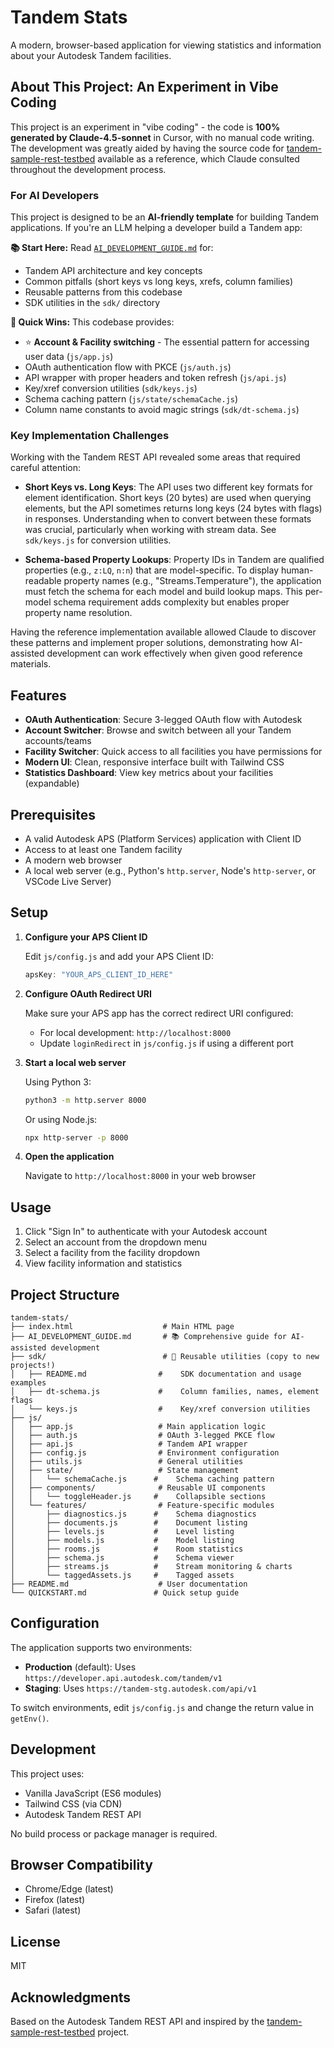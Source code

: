 # Tandem Stats

A modern, browser-based application for viewing statistics and information about your Autodesk Tandem facilities.

## About This Project: An Experiment in Vibe Coding

This project is an experiment in "vibe coding" - the code is **100% generated by Claude-4.5-sonnet** in Cursor, with no manual code writing. The development was greatly aided by having the source code for [tandem-sample-rest-testbed](https://github.com/autodesk-tandem/tandem-sample-rest-testbed) available as a reference, which Claude consulted throughout the development process.

### For AI Developers

This project is designed to be an **AI-friendly template** for building Tandem applications. If you're an LLM helping a developer build a Tandem app:

**📚 Start Here:** Read [`AI_DEVELOPMENT_GUIDE.md`](./AI_DEVELOPMENT_GUIDE.md) for:
- Tandem API architecture and key concepts
- Common pitfalls (short keys vs long keys, xrefs, column families)
- Reusable patterns from this codebase
- SDK utilities in the `sdk/` directory

**🎯 Quick Wins:** This codebase provides:
- ⭐ **Account & Facility switching** - The essential pattern for accessing user data (`js/app.js`)
- OAuth authentication flow with PKCE (`js/auth.js`)
- API wrapper with proper headers and token refresh (`js/api.js`)
- Key/xref conversion utilities (`sdk/keys.js`)
- Schema caching pattern (`js/state/schemaCache.js`)
- Column name constants to avoid magic strings (`sdk/dt-schema.js`)

### Key Implementation Challenges

Working with the Tandem REST API revealed some areas that required careful attention:

- **Short Keys vs. Long Keys**: The API uses two different key formats for element identification. Short keys (20 bytes) are used when querying elements, but the API sometimes returns long keys (24 bytes with flags) in responses. Understanding when to convert between these formats was crucial, particularly when working with stream data. See `sdk/keys.js` for conversion utilities.

- **Schema-based Property Lookups**: Property IDs in Tandem are qualified properties (e.g., `z:LQ`, `n:n`) that are model-specific. To display human-readable property names (e.g., "Streams.Temperature"), the application must fetch the schema for each model and build lookup maps. This per-model schema requirement adds complexity but enables proper property name resolution.

Having the reference implementation available allowed Claude to discover these patterns and implement proper solutions, demonstrating how AI-assisted development can work effectively when given good reference materials.

## Features

- **OAuth Authentication**: Secure 3-legged OAuth flow with Autodesk
- **Account Switcher**: Browse and switch between all your Tandem accounts/teams
- **Facility Switcher**: Quick access to all facilities you have permissions for
- **Modern UI**: Clean, responsive interface built with Tailwind CSS
- **Statistics Dashboard**: View key metrics about your facilities (expandable)

## Prerequisites

- A valid Autodesk APS (Platform Services) application with Client ID
- Access to at least one Tandem facility
- A modern web browser
- A local web server (e.g., Python's `http.server`, Node's `http-server`, or VSCode Live Server)

## Setup

1. **Configure your APS Client ID**
   
   Edit `js/config.js` and add your APS Client ID:
   ```javascript
   apsKey: "YOUR_APS_CLIENT_ID_HERE"
   ```

2. **Configure OAuth Redirect URI**
   
   Make sure your APS app has the correct redirect URI configured:
   - For local development: `http://localhost:8000`
   - Update `loginRedirect` in `js/config.js` if using a different port

3. **Start a local web server**

   Using Python 3:
   ```bash
   python3 -m http.server 8000
   ```

   Or using Node.js:
   ```bash
   npx http-server -p 8000
   ```

4. **Open the application**
   
   Navigate to `http://localhost:8000` in your web browser

## Usage

1. Click "Sign In" to authenticate with your Autodesk account
2. Select an account from the dropdown menu
3. Select a facility from the facility dropdown
4. View facility information and statistics

## Project Structure

```
tandem-stats/
├── index.html                    # Main HTML page
├── AI_DEVELOPMENT_GUIDE.md       # 📚 Comprehensive guide for AI-assisted development
├── sdk/                          # 🔧 Reusable utilities (copy to new projects!)
│   ├── README.md                #    SDK documentation and usage examples
│   ├── dt-schema.js             #    Column families, names, element flags
│   └── keys.js                  #    Key/xref conversion utilities
├── js/
│   ├── app.js                   # Main application logic
│   ├── auth.js                  # OAuth 3-legged PKCE flow
│   ├── api.js                   # Tandem API wrapper
│   ├── config.js                # Environment configuration
│   ├── utils.js                 # General utilities
│   ├── state/                   # State management
│   │   └── schemaCache.js      #    Schema caching pattern
│   ├── components/              # Reusable UI components
│   │   └── toggleHeader.js     #    Collapsible sections
│   └── features/                # Feature-specific modules
│       ├── diagnostics.js      #    Schema diagnostics
│       ├── documents.js        #    Document listing
│       ├── levels.js           #    Level listing
│       ├── models.js           #    Model listing
│       ├── rooms.js            #    Room statistics
│       ├── schema.js           #    Schema viewer
│       ├── streams.js          #    Stream monitoring & charts
│       └── taggedAssets.js     #    Tagged assets
├── README.md                    # User documentation
└── QUICKSTART.md               # Quick setup guide
```

## Configuration

The application supports two environments:

- **Production** (default): Uses `https://developer.api.autodesk.com/tandem/v1`
- **Staging**: Uses `https://tandem-stg.autodesk.com/api/v1`

To switch environments, edit `js/config.js` and change the return value in `getEnv()`.

## Development

This project uses:
- Vanilla JavaScript (ES6 modules)
- Tailwind CSS (via CDN)
- Autodesk Tandem REST API

No build process or package manager is required.

## Browser Compatibility

- Chrome/Edge (latest)
- Firefox (latest)
- Safari (latest)

## License

MIT

## Acknowledgments

Based on the Autodesk Tandem REST API and inspired by the [tandem-sample-rest-testbed](https://github.com/autodesk-tandem/tandem-sample-rest-testbed) project.
